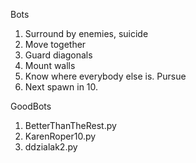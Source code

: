 Bots

1. Surround by enemies, suicide
2. Move together
3. Guard diagonals
4. Mount walls
5. Know where everybody else is. Pursue
6. Next spawn in 10. 


GoodBots 
1. BetterThanTheRest.py
2. KarenRoper10.py
3. ddzialak2.py
